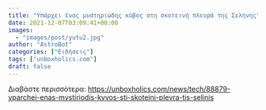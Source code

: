 ```yaml
---
title: "Υπάρχει ένας μυστηριώδης κύβος στη σκοτεινή πλευρά της Σελήνης"
date: 2021-12-07T03:09:41+00:00
images:
  - "images/post/yutu2.jpg"
author: "AstroBot"
categories: ["Ειδήσεις"]
tags: ["unboxholics.com"]
draft: false
---
```




Διαβάστε περισσότερα: https://unboxholics.com/news/tech/88879-yparchei-enas-mystiriodis-kyvos-sti-skoteini-plevra-tis-selinis
